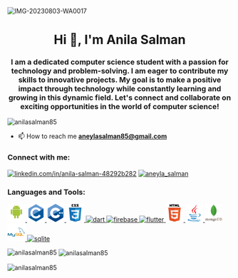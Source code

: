 ![IMG-20230803-WA0017](https://github.com/anilasalman85/anilasalman85/assets/137329888/0d0c0f29-590e-42f5-ad3f-5890b6702d16)
<h1 align="center">Hi 👋, I'm Anila Salman</h1>
<h3 align="center">I am a dedicated computer science student with a passion for technology and problem-solving. I am eager to contribute my skills to innovative projects. My goal is to make a positive impact through technology while constantly learning and growing in this dynamic field. Let's connect and collaborate on exciting opportunities in the world of computer science!</h3>

<p align="left"> <img src="https://komarev.com/ghpvc/?username=anilasalman85&label=Profile%20views&color=0e75b6&style=flat" alt="anilasalman85" /> </p>

- 📫 How to reach me **aneylasalman85@gmail.com**


<h3 align="left">Connect with me:</h3>
<p align="left">
<a href="https://linkedin.com/in/linkedin.com/in/anila-salman-48292b282" target="blank"><img align="center" src="https://raw.githubusercontent.com/rahuldkjain/github-profile-readme-generator/master/src/images/icons/Social/linked-in-alt.svg" alt="linkedin.com/in/anila-salman-48292b282" height="30" width="40" /></a>
<a href="https://instagram.com/aneyla_salman" target="blank"><img align="center" src="https://raw.githubusercontent.com/rahuldkjain/github-profile-readme-generator/master/src/images/icons/Social/instagram.svg" alt="aneyla_salman" height="30" width="40" /></a>
</p>

<h3 align="left">Languages and Tools:</h3>
<p align="left"> <a href="https://developer.android.com" target="_blank" rel="noreferrer"> <img src="https://raw.githubusercontent.com/devicons/devicon/master/icons/android/android-original-wordmark.svg" alt="android" width="40" height="40"/> </a> <a href="https://www.cprogramming.com/" target="_blank" rel="noreferrer"> <img src="https://raw.githubusercontent.com/devicons/devicon/master/icons/c/c-original.svg" alt="c" width="40" height="40"/> </a> <a href="https://www.w3schools.com/cpp/" target="_blank" rel="noreferrer"> <img src="https://raw.githubusercontent.com/devicons/devicon/master/icons/cplusplus/cplusplus-original.svg" alt="cplusplus" width="40" height="40"/> </a> <a href="https://www.w3schools.com/css/" target="_blank" rel="noreferrer"> <img src="https://raw.githubusercontent.com/devicons/devicon/master/icons/css3/css3-original-wordmark.svg" alt="css3" width="40" height="40"/> </a> <a href="https://dart.dev" target="_blank" rel="noreferrer"> <img src="https://www.vectorlogo.zone/logos/dartlang/dartlang-icon.svg" alt="dart" width="40" height="40"/> </a> <a href="https://firebase.google.com/" target="_blank" rel="noreferrer"> <img src="https://www.vectorlogo.zone/logos/firebase/firebase-icon.svg" alt="firebase" width="40" height="40"/> </a> <a href="https://flutter.dev" target="_blank" rel="noreferrer"> <img src="https://www.vectorlogo.zone/logos/flutterio/flutterio-icon.svg" alt="flutter" width="40" height="40"/> </a> <a href="https://www.w3.org/html/" target="_blank" rel="noreferrer"> <img src="https://raw.githubusercontent.com/devicons/devicon/master/icons/html5/html5-original-wordmark.svg" alt="html5" width="40" height="40"/> </a> <a href="https://www.java.com" target="_blank" rel="noreferrer"> <img src="https://raw.githubusercontent.com/devicons/devicon/master/icons/java/java-original.svg" alt="java" width="40" height="40"/> </a> <a href="https://www.mongodb.com/" target="_blank" rel="noreferrer"> <img src="https://raw.githubusercontent.com/devicons/devicon/master/icons/mongodb/mongodb-original-wordmark.svg" alt="mongodb" width="40" height="40"/> </a> <a href="https://www.mysql.com/" target="_blank" rel="noreferrer"> <img src="https://raw.githubusercontent.com/devicons/devicon/master/icons/mysql/mysql-original-wordmark.svg" alt="mysql" width="40" height="40"/> </a> <a href="https://www.sqlite.org/" target="_blank" rel="noreferrer"> <img src="https://www.vectorlogo.zone/logos/sqlite/sqlite-icon.svg" alt="sqlite" width="40" height="40"/> </a> </p>

<p><img align="left" src="https://github-readme-stats.vercel.app/api/top-langs?username=anilasalman85&show_icons=true&locale=en&layout=compact" alt="anilasalman85" /></p>

<p>&nbsp;<img align="center" src="https://github-readme-stats.vercel.app/api?username=anilasalman85&show_icons=true&locale=en" alt="anilasalman85" /></p>

<p><img align="center" src="https://github-readme-streak-stats.herokuapp.com/?user=anilasalman85&" alt="anilasalman85" /></p>
